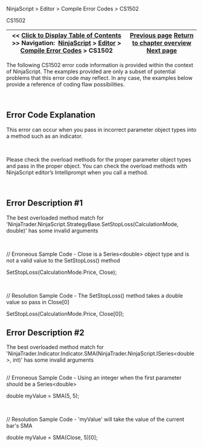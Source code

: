 ﻿


NinjaScript \> Editor \> Compile Error Codes \> CS1502






















CS1502







| \<\< [Click to Display Table of Contents](cs1502.md) \>\> **Navigation:**     [NinjaScript](ninjascript-1.md) \> [Editor](editor-1.md) \> [Compile Error Codes](compile_error_codes-1.md) \> CS1502 | [Previous page](cs1501-1.md) [Return to chapter overview](compile_error_codes-1.md) [Next page](cs1503-1.md) |
| --- | --- |











The following CS1502 error code information is provided within the context of NinjaScript. The examples provided are only a subset of potential problems that this error code may reflect. In any case, the examples below provide a reference of coding flaw possibilities.


 


## Error Code Explanation


This error can occur when you pass in incorrect parameter object types into a method such as an indicator.


 


Please check the overload methods for the proper parameter object types and pass in the proper object. You can check the overload methods with NinjaScript editor’s Intelliprompt when you call a method.


 


## Error Description \#1 
The best overloaded method match for 'NinjaTrader.NinjaScript.StrategyBase.SetStopLoss(CalculationMode, double)' has some invalid arguments


 


// Erroneous Sample Code \- Close is a Series\<double\> object type and is not a valid value to the SetStopLoss() method


SetStopLoss(CalculationMode.Price, Close);


 


// Resolution Sample Code \- The SetStopLoss() method takes a double value so pass in Close\[0]


SetStopLoss(CalculationMode.Price, Close\[0]);


## 


## Error Description \#2 
The best overloaded method match for 'NinjaTrader.Indicator.Indicator.SMA(NinjaTrader.NinjaScript.ISeries\<double\>, int)' has some invalid arguments


## 


// Erroneous Sample Code \- Using an integer when the first parameter should be a Series\<double\>


double myValue \= SMA(5, 5\);


 


// Resolution Sample Code \- 'myValue' will take the value of the current bar's SMA


double myValue \= SMA(Close, 5\)\[0];








